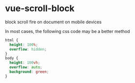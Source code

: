 # vue-scroll-block
block scroll fire on document on mobile devices

In most cases, the following css code may be a better method
```css
html {
  height: 100%;
  overflow: hidden;
}
body {
  height: 100vh;
  overflow: auto;
  background: green;
}
```
